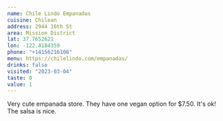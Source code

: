 ```yaml
---
name: Chile Lindo Empanadas
cuisine: Chilean
address: 2944 16th St
area: Mission District
lat: 37.7652621
lon: -122.4184359
phone: "+14156216108"
menu: https://chilelindo.com/empanadas/
drinks: false
visited: "2023-03-04"
taste: 0
value: 1
---
```


Very cute empanada store. They have one vegan option for $7.50. It's ok! The salsa is nice.
